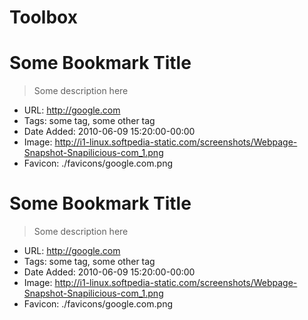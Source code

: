 Toolbox
=======




Some Bookmark Title
===================
> Some description here

* URL: http://google.com
* Tags: some tag, some other tag
* Date Added: 2010-06-09 15:20:00-00:00
* Image: http://i1-linux.softpedia-static.com/screenshots/Webpage-Snapshot-Snapilicious-com_1.png
* Favicon: ./favicons/google.com.png


Some Bookmark Title
===================
> Some description here

* URL: http://google.com
* Tags: some tag, some other tag
* Date Added: 2010-06-09 15:20:00-00:00
* Image: http://i1-linux.softpedia-static.com/screenshots/Webpage-Snapshot-Snapilicious-com_1.png
* Favicon: ./favicons/google.com.png
